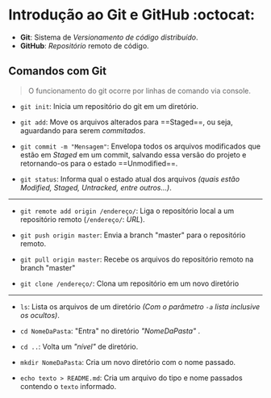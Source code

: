 
# Introdução ao Git e GitHub :octocat:

- **Git**: Sistema de *Versionamento de código distribuído*.
- **GitHub**: *Repositório* remoto de código.

## Comandos com Git

> O funcionamento do git ocorre por linhas de comando via console.

- `git init`: Inicia um repositório do git em um diretório.

- `git add`: Move os arquivos alterados para ==Staged==, ou seja, aguardando para serem *commitados*.

- `git commit -m "Mensagem"`: Envelopa todos os arquivos modificados que estão em *Staged* em um commit, salvando essa versão do projeto e retornando-os para o estado ==Unmodified==.

- `git status`: Informa qual o estado atual dos arquivos *(quais estão Modified, Staged, Untracked, entre outros...)*.

---

- `git remote add origin /endereço/`: Liga o repositório local a um repositório remoto (`/endereço/`: *URL*).

- `git push origin master`: Envia a branch "master" para o repositório remoto.

- `git pull origin master`: Recebe os arquivos do repositório remoto na branch "master"

- `git clone /endereço/`: Clona um repositório em um novo diretório

---

- `ls`: Lista os arquivos de um diretório *(Com o parâmetro `-a` lista inclusive os ocultos)*.

- `cd NomeDaPasta`: "Entra" no diretório *"NomeDaPasta"* .

- `cd ..`: Volta um *"nível"* de diretório.

- `mkdir NomeDaPasta`: Cria um novo diretório com o nome passado.

- `echo texto > README.md`: Cria um arquivo do tipo e nome passados contendo o `texto` informado.

